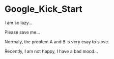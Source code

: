 # Google_Kick_Start

I am so lazy...

Please save me...

Normaly, the problem A and B is very esay to slove.

Recently, I am not happy, I have a bad mood...
